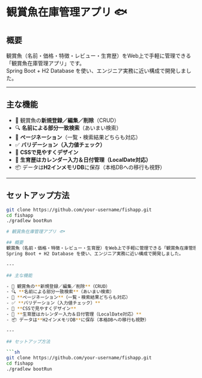 # 観賞魚在庫管理アプリ 🐟

## 概要
観賞魚（名前・価格・特徴・レビュー・生育歴）をWeb上で手軽に管理できる「観賞魚在庫管理アプリ」です。  
Spring Boot + H2 Database を使い、エンジニア実務に近い構成で開発しました。

---

## 主な機能

- 📝 観賞魚の**新規登録／編集／削除**（CRUD）
- 🔍 **名前による部分一致検索**（あいまい検索）
- 📄 **ページネーション**（一覧・検索結果どちらも対応）
- ✅ **バリデーション（入力値チェック）**
- 🎨 **CSSで見やすくデザイン**  
- 📅 **生育歴はカレンダー入力＆日付管理（LocalDate対応）**
- 📦 データは**H2インメモリDB**に保存（本格DBへの移行も視野）

---

## セットアップ方法

```sh
git clone https://github.com/your-username/fishapp.git
cd fishapp
./gradlew bootRun

# 観賞魚在庫管理アプリ 🐟

## 概要
観賞魚（名前・価格・特徴・レビュー・生育歴）をWeb上で手軽に管理できる「観賞魚在庫管理アプリ」です。  
Spring Boot + H2 Database を使い、エンジニア実務に近い構成で開発しました。

---

## 主な機能

- 📝 観賞魚の**新規登録／編集／削除**（CRUD）
- 🔍 **名前による部分一致検索**（あいまい検索）
- 📄 **ページネーション**（一覧・検索結果どちらも対応）
- ✅ **バリデーション（入力値チェック）**
- 🎨 **CSSで見やすくデザイン**  
- 📅 **生育歴はカレンダー入力＆日付管理（LocalDate対応）**
- 📦 データは**H2インメモリDB**に保存（本格DBへの移行も視野）

---

## セットアップ方法

```sh
git clone https://github.com/your-username/fishapp.git
cd fishapp
./gradlew bootRun